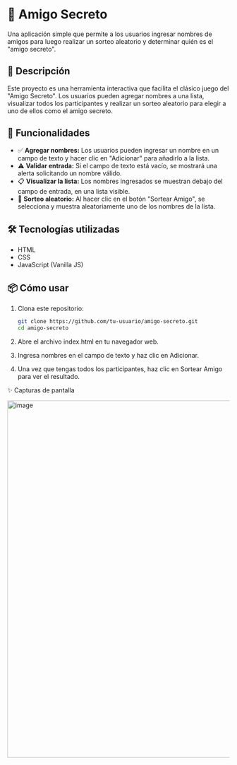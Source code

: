 # 🎁 Amigo Secreto

Una aplicación simple que permite a los usuarios ingresar nombres de amigos para luego realizar un sorteo aleatorio y determinar quién es el "amigo secreto".

## 🚀 Descripción

Este proyecto es una herramienta interactiva que facilita el clásico juego del "Amigo Secreto". Los usuarios pueden agregar nombres a una lista, visualizar todos los participantes y realizar un sorteo aleatorio para elegir a uno de ellos como el amigo secreto.

## 🧩 Funcionalidades

- ✅ **Agregar nombres:** Los usuarios pueden ingresar un nombre en un campo de texto y hacer clic en "Adicionar" para añadirlo a la lista.
- ⚠️ **Validar entrada:** Si el campo de texto está vacío, se mostrará una alerta solicitando un nombre válido.
- 📋 **Visualizar la lista:** Los nombres ingresados se muestran debajo del campo de entrada, en una lista visible.
- 🎲 **Sorteo aleatorio:** Al hacer clic en el botón "Sortear Amigo", se selecciona y muestra aleatoriamente uno de los nombres de la lista.

## 🛠️ Tecnologías utilizadas

- HTML
- CSS
- JavaScript (Vanilla JS)

## 📦 Cómo usar

1. Clona este repositorio:
   ```bash
   git clone https://github.com/tu-usuario/amigo-secreto.git
   cd amigo-secreto
2. Abre el archivo index.html en tu navegador web.

3. Ingresa nombres en el campo de texto y haz clic en Adicionar.

4. Una vez que tengas todos los participantes, haz clic en Sortear Amigo para ver el resultado.

✨ Capturas de pantalla

<img width="1032" height="808" alt="image" src="https://github.com/user-attachments/assets/8cd26c87-9652-4e5d-95cc-76fa96889683" />
